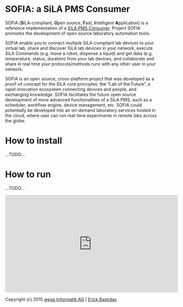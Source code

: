 # SOFIA: a SiLA PMS Consumer

SOFIA (<b>S</b>iLA-compliant, <b>O</b>pen source, <b>F</b>ast, <b>I</b>ntelligent <b>A</b>pplication) is a reference implementation of a <a href="http://www.sila-standard.org/standards/pms/">SiLA PMS Consumer</a>. Project SOFIA promotes the development of open source laboratory automation tools.

SOFIA enable you to connect multiple SiLA-compliant lab devices to your virtual lab, share and discover SiLA lab devices in your network, execute SiLA Commands (e.g. move a robot, dispense a liquid) and get data (e.g. temperature, status, duration) from your lab devices, and collaborate and share in real time your protocols/methods runs with any other user in your network.

SOFIA is an open source, cross-platform project that was developed as a proof-of-concept for the SiLA core principles: the “Lab of the Future”, a rapid innovation ecosystem connecting devices and people, and exchanging knowledge. SOFIA facilitates the future open source development of more advanced functionalities of a SiLA PMS, such as a scheduler, workflow engine, device management, etc. SOFIA could potentially be developed into an on-demand laboratory services hosted in the cloud, where user can run real-time experiments in remote labs across the globe.


# How to install
...TODO...

# How to run
...TODO...

<iframe width="560" height="315" src="https://www.youtube.com/embed/lelSgY8S-pM?rel=0" frameborder="0" allowfullscreen></iframe>

Copyright (c) 2015 <a href="http://www.wega-it.com/">wega Informatik AG</a> | <a href="mailto:erick.bastidas@wega-it.com">Erick Bastidas</a>
